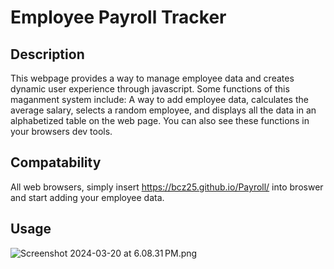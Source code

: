# Employee Payroll Tracker

## Description
This webpage provides a way to manage employee data and creates dynamic user experience through javascript. Some functions of this maganment system include: A way to add employee data, calculates the average salary, selects a random employee, and displays all the data in an alphabetized table on the web page. You can also see these functions in your browsers dev tools.

## Compatability 
All web browsers, simply insert https://bcz25.github.io/Payroll/ into broswer and start adding your employee data.

## Usage
![Screenshot 2024-03-20 at 6.08.31 PM.png](https://github.com/Bcz25/Payroll/blob/1b70b7d25a18cac0ec8333baa8ee4c17a7bd1e91/Screenshot%202024-03-20%20at%206.08.31%E2%80%AFPM.png)
